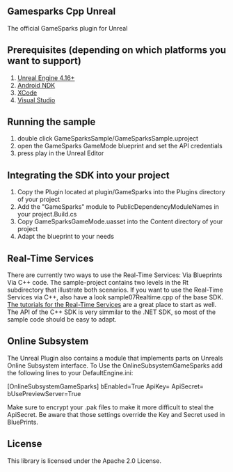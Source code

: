 ## Gamesparks Cpp Unreal

The official GameSparks plugin for Unreal

## Prerequisites (depending on which platforms you want to support)
1. [Unreal Engine 4.16+](https://www.unrealengine.com/what-is-unreal-engine-4)
2. [Android NDK](https://developer.android.com/tools/sdk/ndk/index.html#download)
3. [XCode](https://developer.apple.com/xcode/downloads/)
4. [Visual Studio](http://www.visualstudio.com/downloads/download-visual-studio-vs.aspx)


## Running the sample

1. double click GameSparksSample/GameSparksSample.uproject
2. open the GameSparks GameMode blueprint and set the API credentials
3. press play in the Unreal Editor


## Integrating the SDK into your project

1. Copy the Plugin located at plugin/GameSparks into the Plugins directory of your project
2. Add the "GameSparks" module to PublicDependencyModuleNames in your project.Build.cs
3. Copy GameSparksGameMode.uasset into the Content directory of your project
4. Adapt the blueprint to your needs

## Real-Time Services

There are currently two ways to use the Real-Time Services: Via Blueprints Via C++ code. The sample-project contains two levels in the Rt subdirectory that illustrate both scenarios.
If you want to use the Real-Time Services via C++, also have a look sample07Realtime.cpp of the base SDK. [The tutorials for the Real-Time Services](https://docs.gamesparks.com/tutorials/real-time-services/)
are a great place to start as well. The API of the C++ SDK is very simmilar to the .NET SDK, so most of the sample code should be easy to adapt.

## Online Subsystem

The Unreal Plugin also contains a module that implements parts on Unreals Online Subsystem interface. To Use the OnlineSubsystemGameSparks add the following lines to your DefaultEngine.ini:

[OnlineSubsystemGameSparks]
bEnabled=True
ApiKey=<your-api-key>
ApiSecret=<your-api-secret>
bUsePreviewServer=True

Make sure to encrypt your .pak files to make it more difficult to steal the ApiSecret.
Be aware that those settings override the Key and Secret used in BluePrints.

## License

This library is licensed under the Apache 2.0 License. 
